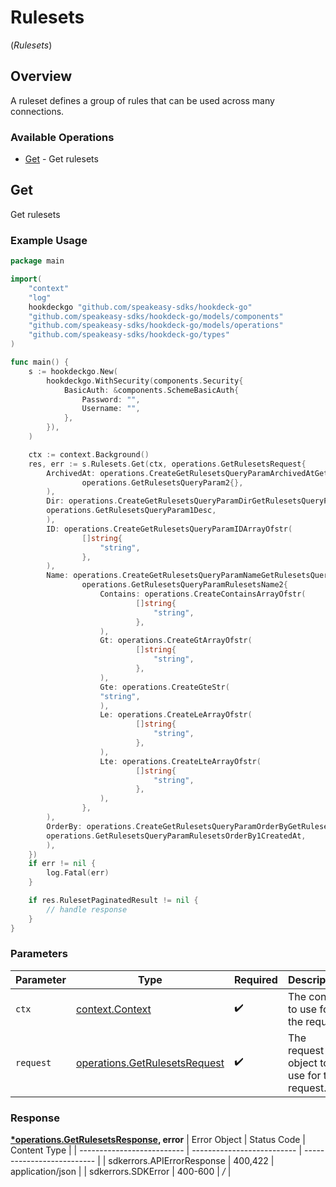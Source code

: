 # Rulesets
(*Rulesets*)

## Overview

A ruleset defines a group of rules that can be used across many connections.

### Available Operations

* [Get](#get) - Get rulesets

## Get

Get rulesets

### Example Usage

```go
package main

import(
	"context"
	"log"
	hookdeckgo "github.com/speakeasy-sdks/hookdeck-go"
	"github.com/speakeasy-sdks/hookdeck-go/models/components"
	"github.com/speakeasy-sdks/hookdeck-go/models/operations"
	"github.com/speakeasy-sdks/hookdeck-go/types"
)

func main() {
    s := hookdeckgo.New(
        hookdeckgo.WithSecurity(components.Security{
            BasicAuth: &components.SchemeBasicAuth{
                Password: "",
                Username: "",
            },
        }),
    )

    ctx := context.Background()
    res, err := s.Rulesets.Get(ctx, operations.GetRulesetsRequest{
        ArchivedAt: operations.CreateGetRulesetsQueryParamArchivedAtGetRulesetsQueryParam2(
                operations.GetRulesetsQueryParam2{},
        ),
        Dir: operations.CreateGetRulesetsQueryParamDirGetRulesetsQueryParam1(
        operations.GetRulesetsQueryParam1Desc,
        ),
        ID: operations.CreateGetRulesetsQueryParamIDArrayOfstr(
                []string{
                    "string",
                },
        ),
        Name: operations.CreateGetRulesetsQueryParamNameGetRulesetsQueryParamRulesetsName2(
                operations.GetRulesetsQueryParamRulesetsName2{
                    Contains: operations.CreateContainsArrayOfstr(
                            []string{
                                "string",
                            },
                    ),
                    Gt: operations.CreateGtArrayOfstr(
                            []string{
                                "string",
                            },
                    ),
                    Gte: operations.CreateGteStr(
                    "string",
                    ),
                    Le: operations.CreateLeArrayOfstr(
                            []string{
                                "string",
                            },
                    ),
                    Lte: operations.CreateLteArrayOfstr(
                            []string{
                                "string",
                            },
                    ),
                },
        ),
        OrderBy: operations.CreateGetRulesetsQueryParamOrderByGetRulesetsQueryParamRulesetsOrderBy1(
        operations.GetRulesetsQueryParamRulesetsOrderBy1CreatedAt,
        ),
    })
    if err != nil {
        log.Fatal(err)
    }

    if res.RulesetPaginatedResult != nil {
        // handle response
    }
}
```

### Parameters

| Parameter                                                                      | Type                                                                           | Required                                                                       | Description                                                                    |
| ------------------------------------------------------------------------------ | ------------------------------------------------------------------------------ | ------------------------------------------------------------------------------ | ------------------------------------------------------------------------------ |
| `ctx`                                                                          | [context.Context](https://pkg.go.dev/context#Context)                          | :heavy_check_mark:                                                             | The context to use for the request.                                            |
| `request`                                                                      | [operations.GetRulesetsRequest](../../models/operations/getrulesetsrequest.md) | :heavy_check_mark:                                                             | The request object to use for the request.                                     |


### Response

**[*operations.GetRulesetsResponse](../../models/operations/getrulesetsresponse.md), error**
| Error Object               | Status Code                | Content Type               |
| -------------------------- | -------------------------- | -------------------------- |
| sdkerrors.APIErrorResponse | 400,422                    | application/json           |
| sdkerrors.SDKError         | 400-600                    | */*                        |
